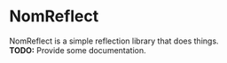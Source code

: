 NomReflect
=====
NomReflect is a simple reflection library that does things.  
**TODO:** Provide some documentation.

